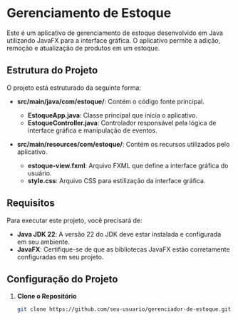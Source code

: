 # Gerenciamento de Estoque

Este é um aplicativo de gerenciamento de estoque desenvolvido em Java utilizando JavaFX para a interface gráfica. O aplicativo permite a adição, remoção e atualização de produtos em um estoque.

## Estrutura do Projeto

O projeto está estruturado da seguinte forma:

- **src/main/java/com/estoque/**: Contém o código fonte principal.
  - **EstoqueApp.java**: Classe principal que inicia o aplicativo.
  - **EstoqueController.java**: Controlador responsável pela lógica de interface gráfica e manipulação de eventos.

- **src/main/resources/com/estoque/**: Contém os recursos utilizados pelo aplicativo.
  - **estoque-view.fxml**: Arquivo FXML que define a interface gráfica do usuário.
  - **style.css**: Arquivo CSS para estilização da interface gráfica.

## Requisitos

Para executar este projeto, você precisará de:

- **Java JDK 22**: A versão 22 do JDK deve estar instalada e configurada em seu ambiente.
- **JavaFX**: Certifique-se de que as bibliotecas JavaFX estão corretamente configuradas em seu projeto.

## Configuração do Projeto

1. **Clone o Repositório**

   ```bash
   git clone https://github.com/seu-usuario/gerenciador-de-estoque.git
